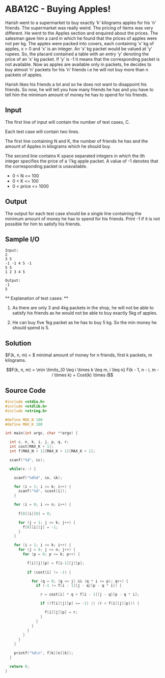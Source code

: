 # ABA12C - Buying Apples!

Harish went to a supermarket to buy exactly ‘k’ kilograms apples for his ‘n’ friends. The supermarket was really weird. The pricing of items was very different. He went to the Apples section and enquired about the prices. The salesman gave him a card in which he found that the prices of apples were not per kg. The apples were packed into covers, each containing ‘x’ kg of apples, x > 0 and ‘x’ is an integer. An ‘x’ kg packet would be valued at ‘y’ rupees. So, the placard contained a table with an entry ‘y’ denoting the price of an ‘x’ kg packet. If ‘y’ is -1 it means that the corresponding packet is not available. Now as apples are available only in packets, he decides to buy atmost ‘n’ packets for his ‘n’ friends i.e he will not buy more than n packets of apples.

Harish likes his friends a lot and so he does not want to disappoint his friends. So now, he will tell you how many friends he has and you have to tell him the minimum amount of money he has to spend for his friends.

## Input

The first line of input will contain the number of test cases, C.

Each test case will contain two lines.

The first line containing N and K, the number of friends he has and the amount of Apples in kilograms which he should buy.

The second line contains K space separated integers in which the ith integer specifies the price of a ‘i’kg apple packet. A value of -1 denotes that the corresponding packet is unavailable.

* 0 < N <= 100
* 0 < K <= 100
* 0 < price <= 1000

## Output

The output for each test case should be a single line containing the minimum amount of money he has to spend for his friends. Print -1 if it is not possible for him to satisfy his friends.

## Sample I/O

```plaintext
Input:
2
3 5
-1 -1 4 5 -1
5 5
1 2 3 4 5

Output:
-1
5
```

** Explanation of test cases: **

1. As there are only 3 and 4kg packets in the shop, he will not be able to satisfy his friends as he would not be able to buy exactly 5kg of apples.

2. He can buy five 1kg packet as he has to buy 5 kg. So the min money he should spend is 5.

## Solution

$F(k, n, m) = $ minimal amount of money for n friends, first k packets, m kilograms.

$$F(k, n, m) = \min \limits_{0 \leq i \times k \leq m, i \leq n} F(k - 1, n - i,  m - i \times k) + Cost(k) \times i$$

## Source Code

```c
#include <stdio.h>
#include <stdlib.h>
#include <string.h>

#define MAX_N 100
#define MAX_K 100

int main(int argc, char **argv) {

  int c, n, k, i, j, p, q, r;
  int cost[MAX_K + 1];
  int f[MAX_N + 1][MAX_K + 1][MAX_K + 1];

  scanf("%d", &c);

  while(c--) {

    scanf("%d%d", &n, &k);

    for (i = 1; i <= k; i++) {
      scanf("%d", &cost[i]);
    }

    for (i = 0; i <= n; i++) {
      
      f[0][i][0] = 0;

      for (j = 1; j <= k; j++) {
        f[0][i][j] = -1;
      }
    }

    for (i = 1; i <= k; i++) {
      for (j = 0; j <= n; j++) {
        for (p = 0; p <= k; p++) {

          f[i][j][p] = f[i-1][j][p];
                 
          if (cost[i] != -1) {

            for (q = 0; (q <= j) && (q * i <= p); q++) {
              if (-1 != f[i - 1][j - q][p - q * i]) {

                r = cost[i] * q + f[i - 1][j - q][p - q * i];

                if ((f[i][j][p] == -1) || (r < f[i][j][p])) {

                  f[i][j][p] = r;
                }
              }
            }
          }
        }
      }
    }

    printf("%d\n", f[k][n][k]);
  }

  return 0;
}
```
